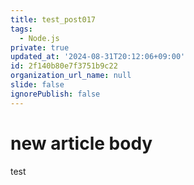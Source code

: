 ```yaml
---
title: test_post017
tags:
  - Node.js
private: true
updated_at: '2024-08-31T20:12:06+09:00'
id: 2f140b80e7f3751b9c22
organization_url_name: null
slide: false
ignorePublish: false
---
```

# new article body
test
